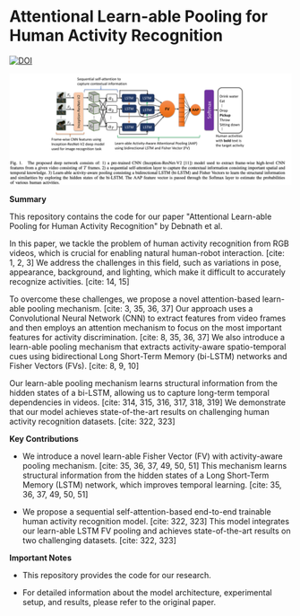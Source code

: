# Attentional Learn-able Pooling for Human Activity Recognition
[![DOI](https://img.shields.io/badge/DOI-10.1109%2FICRA48506.2021.9561347-blue)](https://doi.org/10.1109/ICRA48506.2021.9561347)

![My Image](attn_learn_pooling.png)

**Summary**

This repository contains the code for our paper "Attentional Learn-able Pooling for Human Activity Recognition" by Debnath et al.

In this paper, we tackle the problem of human activity recognition from RGB videos, which is crucial for enabling natural human-robot interaction. [cite: 1, 2, 3] We address the challenges in this field, such as variations in pose, appearance, background, and lighting, which make it difficult to accurately recognize activities. [cite: 14, 15]

To overcome these challenges, we propose a novel attention-based learn-able pooling mechanism. [cite: 3, 35, 36, 37] Our approach uses a Convolutional Neural Network (CNN) to extract features from video frames and then employs an attention mechanism to focus on the most important features for activity discrimination. [cite: 8, 35, 36, 37] We also introduce a learn-able pooling mechanism that extracts activity-aware spatio-temporal cues using bidirectional Long Short-Term Memory (bi-LSTM) networks and Fisher Vectors (FVs). [cite: 8, 9, 10]

Our learn-able pooling mechanism learns structural information from the hidden states of a bi-LSTM, allowing us to capture long-term temporal dependencies in videos. [cite: 314, 315, 316, 317, 318, 319] We demonstrate that our model achieves state-of-the-art results on challenging human activity recognition datasets. [cite: 322, 323]

**Key Contributions**

* We introduce a novel learn-able Fisher Vector (FV) with activity-aware pooling mechanism. [cite: 35, 36, 37, 49, 50, 51] This mechanism learns structural information from the hidden states of a Long Short-Term Memory (LSTM) network, which improves temporal learning. [cite: 35, 36, 37, 49, 50, 51]
   
* We propose a sequential self-attention-based end-to-end trainable human activity recognition model. [cite: 322, 323] This model integrates our learn-able LSTM FV pooling and achieves state-of-the-art results on two challenging datasets. [cite: 322, 323]

**Important Notes**

* This repository provides the code for our research.
   
* For detailed information about the model architecture, experimental setup, and results, please refer to the original paper.
